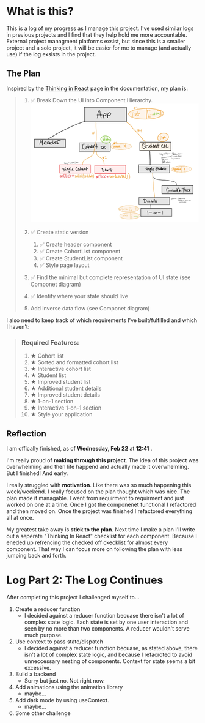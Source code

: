 # What is this?

This is a log of my progress as I manage this project. I've used similar logs in previous projects and I find that they help hold me more accountable. External project managment platforms exsist, but since this is a smaller project and a solo project, it will be easier for me to manage (and actually use) if the log exsists in the project.

## The Plan

Inspired by the [Thinking in React](https://beta.reactjs.org/learn/thinking-in-react) page in the documentation, my plan is:

> 1. ✅ Break Down the UI into Component Hierarchy.
>    ![Diagram of Component Hierarchy](./assets/Student%20Dashboard%20Diagram-3.jpg "Component Hierarchy")
>
> 1. ✅ Create static version
>
>    1. ✅ Create header component
>    1. ✅ Create CohortList component
>    1. ✅ Create StudentList component
>    1. ✅ Style page layout
>
> 1. ✅ Find the minimal but complete representation of UI state (see Componet diagram)
> 1. ✅ Identify where your state should live
> 1. Add inverse data flow (see Componet diagram)

I also need to keep track of which requirements I've built/fulfilled and which I haven't:

> ### Required Features:
>
> 1. ★ Cohort list
> 1. ★ Sorted and formatted cohort list
> 1. ★ Interactive cohort list
> 1. ★ Student list
> 1. ★ Improved student list
> 1. ★ Additional student details
> 1. ★ Improved student details
> 1. ★ 1-on-1 section
> 1. ★ Interactive 1-on-1 section
> 1. ★ Style your application

## Reflection

I am offically finished, as of **Wednesday, Feb 22** at **12:41** .

I'm really proud of **making through this project**. The idea of this project was overwhelming and then life happend and actually made it overwhelming. But I finished! And early.

I really struggled with **motivation**. Like there was so much happening this week/weekend. I really focused on the plan thought which was nice. The plan made it managable. I went from requirment to requirment and just worked on one at a time. Once I got the componenet functional I refactored and then moved on. Once the project was finished I refactored everything all at once.

My greatest take away is **stick to the plan**. Next time I make a plan I'll write out a seperate "Thinking In React" checklist for each component. Because I eneded up refrencing the checked off ckecklist for almost every component. That way I can focus more on following the plan with less jumping back and forth.

# Log Part 2: The Log Continues

After completing this project I challenged myself to...

1. Create a reducer function
   - I decided against a reducer function becuase there isn't a lot of complex state logic. Each state is set by one user interaction and seen by no more than two components. A reducer wouldn't serve much purpose.
1. Use context to pass state/dispatch
   - I decided against a reducer function becuase, as stated above, there isn't a lot of complex state logic, and because I refacroted to avoid unneccessary nesting of components. Context for state seems a bit excessive.
1. Build a backend
   - Sorry but just no. Not right now.
1. Add animations using the animation library
   - maybe...
1. Add dark mode by using useContext.
   - maybe...
1. Some other challenge
